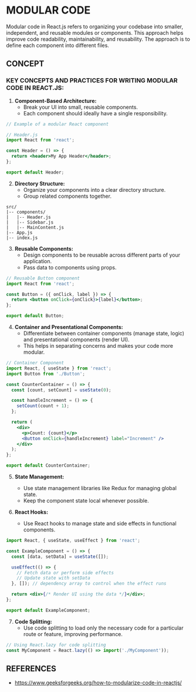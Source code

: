 # MODULAR CODE

Modular code in React.js refers to organizing your codebase into smaller, independent, and reusable modules or components. This approach helps improve code readability, maintainability, and reusability. 
The approach is to define each component into different files.

## CONCEPT

### KEY CONCEPTS AND PRACTICES FOR WRITING MODULAR CODE IN REACT.JS:

1. **Component-Based Architecture:**
   - Break your UI into small, reusable components.
   - Each component should ideally have a single responsibility.

```jsx
// Example of a modular React component

// Header.js
import React from 'react';

const Header = () => {
  return <header>My App Header</header>;
};

export default Header;
```

2. **Directory Structure:**
   - Organize your components into a clear directory structure.
   - Group related components together.

```plaintext
src/
|-- components/
|   |-- Header.js
|   |-- Sidebar.js
|   |-- MainContent.js
|-- App.js
|-- index.js
```

3. **Reusable Components:**
   - Design components to be reusable across different parts of your application.
   - Pass data to components using props.

```jsx
// Reusable Button component
import React from 'react';

const Button = ({ onClick, label }) => {
  return <button onClick={onClick}>{label}</button>;
};

export default Button;
```

4. **Container and Presentational Components:**
   - Differentiate between container components (manage state, logic) and presentational components (render UI).
   - This helps in separating concerns and makes your code more modular.

```jsx
// Container Component
import React, { useState } from 'react';
import Button from './Button';

const CounterContainer = () => {
  const [count, setCount] = useState(0);

  const handleIncrement = () => {
    setCount(count + 1);
  };

  return (
    <div>
      <p>Count: {count}</p>
      <Button onClick={handleIncrement} label="Increment" />
    </div>
  );
};

export default CounterContainer;
```

5. **State Management:**
   - Use state management libraries like Redux for managing global state.
   - Keep the component state local whenever possible.

6. **React Hooks:**
   - Use React hooks to manage state and side effects in functional components.

```jsx
import React, { useState, useEffect } from 'react';

const ExampleComponent = () => {
  const [data, setData] = useState([]);

  useEffect(() => {
    // Fetch data or perform side effects
    // Update state with setData
  }, []); // dependency array to control when the effect runs

  return <div>{/* Render UI using the data */}</div>;
};

export default ExampleComponent;
```

7. **Code Splitting:**
   - Use code splitting to load only the necessary code for a particular route or feature, improving performance.

```jsx
// Using React.lazy for code splitting
const MyComponent = React.lazy(() => import('./MyComponent'));
```

## REFERENCES
- https://www.geeksforgeeks.org/how-to-modularize-code-in-reactjs/ 

